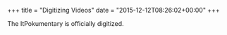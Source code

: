 +++
title = "Digitizing Videos"
date = "2015-12-12T08:26:02+00:00"
+++

The ItPokumentary is officially digitized.
			